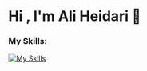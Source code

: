 # Hi , I'm Ali Heidari 👋

### My Skills:
[![My Skills](https://skillicons.dev/icons?i=html,css,js,bootstrap,tailwind,redux,react,git)](https://skillicons.dev)


